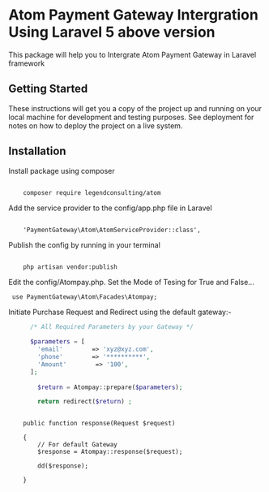 # Atom Payment Gateway Intergration Using Laravel 5 above version

This package will help you to Intergrate Atom Payment Gateway in Laravel framework

## Getting Started

These instructions will get you a copy of the project up and running on your local machine for development and testing purposes. See deployment for notes on how to deploy the project on a live system.

<h2>Installation</h2>
Install package using composer
<pre><code>
    composer require legendconsulting/atom
</pre></code>

Add the service provider to the config/app.php file in Laravel
<pre><code>
    'PaymentGateway\Atom\AtomServiceProvider::class',
</pre></code>

Publish the config by running in your terminal
<pre><code>
    php artisan vendor:publish
</pre></code>

Edit the config/Atompay.php. Set the Mode of Tesing for True and False... <br>
<pre><code> use PaymentGateway\Atom\Facades\Atompay;  </code></pre>
Initiate Purchase Request and Redirect using the default gateway:-
```php 
      /* All Required Parameters by your Gateway */
      
      $parameters = [
        'email'        => 'xyz@xyz.com',
        'phone'        => '**********',
        'Amount'        => '100',
      ];
        
        $return = Atompay::prepare($parameters);

        return redirect($return) ;
```

<pre><code> 
    public function response(Request $request)
    
    {
        // For default Gateway
        $response = Atompay::response($request);

        dd($response);
    
    }  
</code></pre>


